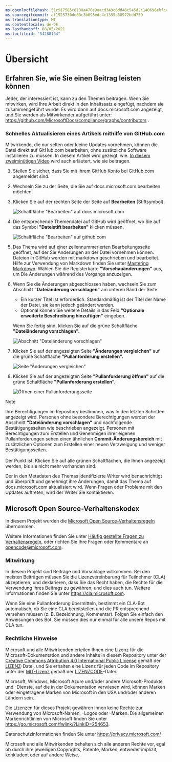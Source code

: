 ```yaml
---
ms.openlocfilehash: 51c917585c8138a476e9aacd349c6dd46c545d2c140696ebfc4d0aee6f0a67cc
ms.sourcegitcommit: af1925730de60c3b698edc4e1355c38972bdd759
ms.translationtype: MT
ms.contentlocale: de-DE
ms.lasthandoff: 08/05/2021
ms.locfileid: "54288164"
---
```

# <a name="overview"></a>Übersicht

## <a name="learn-how-to-contribute"></a>Erfahren Sie, wie Sie einen Beitrag leisten können

Jeder, der interessiert ist, kann zu den Themen beitragen. Wenn Sie mitwirken, wird Ihre Arbeit direkt in den Inhaltssatz eingefügt, nachdem sie zusammengeführt wurde. Es wird dann auf docs.microsoft.com angezeigt, und Sie werden als Mitwirkender aufgeführt unter: <https://github.com/MicrosoftDocs/compliance/graphs/contributors> .

### <a name="quickly-update-an-article-using-githubcom"></a>Schnelles Aktualisieren eines Artikels mithilfe von GitHub.com

Mitwirkende, die nur selten oder kleine Updates vornehmen, können die Datei direkt auf GitHub.com bearbeiten, ohne zusätzliche Software installieren zu müssen. In diesem Artikel wird gezeigt, wie. [In diesem zweiminütigen Video](https://www.microsoft.com/videoplayer/embed/RE1XQTG) wird auch erläutert, wie sie beitragen.

1. Stellen Sie sicher, dass Sie mit Ihrem GitHub Konto bei GitHub.com angemeldet sind.
2. Wechseln Sie zu der Seite, die Sie auf docs.microsoft.com bearbeiten möchten.
3. Klicken Sie auf der rechten Seite der Seite auf **Bearbeiten** (Stiftsymbol).

   ![Schaltfläche "Bearbeiten" auf docs.microsoft.com](compliance/media/quick-update-edit.png)

4. Die entsprechende Themendatei auf GitHub wird geöffnet, wo Sie auf das Symbol **"Dateistift bearbeiten"** klicken müssen.

   ![Schaltfläche "Bearbeiten" auf github.com](compliance/media/quick-update-github.png)

5. Das Thema wird auf einer zeilennummerierten Bearbeitungsseite geöffnet, auf der Sie Änderungen an der Datei vornehmen können. Dateien in GitHub werden mit markdown geschrieben und bearbeitet. Hilfe zur Verwendung von Markdown finden Sie unter [Mastering Markdown](https://guides.github.com/features/mastering-markdown/). Wählen Sie die Registerkarte **"Vorschauänderungen"** aus, um Die Änderungen während des Vorgangs anzuzeigen.

6. Wenn Sie die Änderungen abgeschlossen haben, wechseln Sie zum Abschnitt **"Dateiänderung vorschlagen"** am unteren Rand der Seite:

   - Ein kurzer Titel ist erforderlich. Standardmäßig ist der Titel der Name der Datei, sie kann jedoch geändert werden.
   - Optional können Sie weitere Details in das Feld **"Optionale erweiterte Beschreibung hinzufügen"** eingeben.

   Wenn Sie fertig sind, klicken Sie auf die grüne Schaltfläche **"Dateiänderung vorschlagen".**

   ![Abschnitt "Dateiänderung vorschlagen"](compliance/media/propose-file-change.png)

7. Klicken Sie auf der angezeigten Seite **"Änderungen vergleichen"** auf die grüne Schaltfläche **"Pullanforderung erstellen".**

   ![Seite "Änderungen vergleichen"](compliance/media/comparing-changes-page.png)

8. Klicken Sie auf der angezeigten Seite **"Pullanforderung öffnen"** auf die grüne Schaltfläche **"Pullanforderung erstellen".**

   ![Öffnen einer Pullanforderungsseite](compliance/media/open-a-pull-request-page.png)

> [!NOTE]
> Ihre Berechtigungen im Repository bestimmen, was In den letzten Schritten angezeigt wird. Personen ohne besondere Berechtigungen werden der Abschnitt **"Dateiänderung vorschlagen"** und nachfolgende Bestätigungsseiten wie beschrieben angezeigt. Personen mit Berechtigungen zum Erstellen und Genehmigen ihrer eigenen Pullanforderungen sehen einen ähnlichen **Commit-Änderungsbereich** mit zusätzlichen Optionen zum Erstellen einer neuen Verzweigung und weniger Bestätigungsseiten.<br/><br/>Der Punkt ist: Klicken Sie auf alle grünen Schaltflächen, die Ihnen angezeigt werden, bis sie nicht mehr vorhanden sind.

Der in den Metadaten des Themas identifizierte Writer wird benachrichtigt und überprüft und genehmigt ihre Änderungen, damit das Thema auf docs.microsoft.com aktualisiert wird. Wenn Fragen oder Probleme mit den Updates auftreten, wird der Writer Sie kontaktieren.

## <a name="microsoft-open-source-code-of-conduct"></a>Microsoft Open Source-Verhaltenskodex

In diesem Projekt wurden die [Microsoft Open Source-Verhaltensregeln](https://opensource.microsoft.com/codeofconduct/) übernommen.

Weitere Informationen finden Sie unter [Häufig gestellte Fragen zu Verhaltensregeln](https://opensource.microsoft.com/codeofconduct/faq/), oder richten Sie Ihre Fragen oder Kommentare an [opencode@microsoft.com](mailto:opencode@microsoft.com).

### <a name="contributing"></a>Mitwirkung

In diesem Projekt sind Beiträge und Vorschläge willkommen.  Bei den meisten Beiträgen müssen Sie die Lizenzvereinbarung für Teilnehmer (CLA) akzeptieren, und deklarieren, dass Sie das Recht haben, die Rechte für die Verwendung Ihres Beitrags zu gewähren, und dies auch tun. Weitere Informationen finden Sie unter <https://cla.microsoft.com>.

Wenn Sie eine Pullanforderung übermitteln, bestimmt ein CLA-Bot automatisch, ob Sie eine CLA bereitstellen und die PR entsprechend versehen müssen (z. B. Bezeichnung, Kommentar). Folgen Sie einfach den Anweisungen des Bot. Sie müssen dies nur einmal für alle unsere Repos mit CLA tun.

### <a name="legal-notices"></a>Rechtliche Hinweise

Microsoft und alle Mitwirkenden erteilen Ihnen eine Lizenz für die Microsoft-Dokumentation und andere Inhalte in diesem Repository unter der [Creative Commons Attribution 4.0 International Public License](https://creativecommons.org/licenses/by/4.0/legalcode) gemäß der [LIZENZ](LICENSE)-Datei, und Sie erhalten eine Lizenz für jeden Code im Repository unter der [MIT-Lizenz](https://opensource.org/licenses/MIT) gemäß der [LIZENZCODE](LICENSE-CODE)-Datei.

Microsoft, Windows, Microsoft Azure und/oder andere Microsoft-Produkte und -Dienste, auf die in der Dokumentation verwiesen wird, können Marken oder eingetragene Marken von Microsoft in den USA und/oder anderen Ländern sein.

Die Lizenzen für dieses Projekt gewähren Ihnen keine Rechte zur Verwendung von Microsoft-Namen, -Logos oder -Marken. Die allgemeinen Markenrichtlinien von Microsoft finden Sie unter <https://go.microsoft.com/fwlink/?LinkID=254653>.

Datenschutzinformationen finden Sie unter <https://privacy.microsoft.com/>

Microsoft und alle Mitwirkenden behalten sich alle anderen Rechte vor, egal ob durch ihre jeweiligen Copyrights, Patente, Marken, entweder implizit, konkludent oder auf andere Weise.
